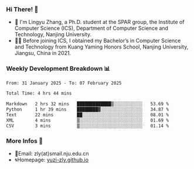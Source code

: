 ### Hi There! 👋 
- 🐳 I'm Lingyu Zhang, a Ph.D. student at the SPAR group, the Institute of Computer Science (ICS), Department of Computer Science and Technology, Nanjing University.
- 🧑‍🎓 Before joining ICS, I obtained my Bachelor’s in Computer Science and Technology from Kuang Yaming Honors School, Nanjing University, Jiangsu, China in 2021.

### Weekly Development Breakdown :bar_chart:

<!--START_SECTION:waka-->

```txt
From: 31 January 2025 - To: 07 February 2025

Total Time: 4 hrs 44 mins

Markdown   2 hrs 32 mins   █████████████▒░░░░░░░░░░░   53.69 %
Python     1 hr 39 mins    ████████▓░░░░░░░░░░░░░░░░   34.87 %
Text       22 mins         ██░░░░░░░░░░░░░░░░░░░░░░░   08.01 %
XML        4 mins          ▒░░░░░░░░░░░░░░░░░░░░░░░░   01.69 %
CSV        3 mins          ▒░░░░░░░░░░░░░░░░░░░░░░░░   01.14 %
```

<!--END_SECTION:waka-->

<!--
### Github Contributions :octocat:

![](https://raw.githubusercontent.com/yuzi-zly/yuzi-zly/output/github-contribution-grid-snake.svg)              
-->

### More Infos 📖

- 📧Email: zly(at)smail.nju.edu.cn
- 🌀Homepage: [yuzi-zly.github.io](https://yuzi-zly.github.io/)
